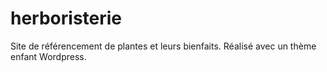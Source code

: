 # herboristerie
 
 
Site de référencement de plantes et leurs bienfaits. Réalisé avec un thème enfant Wordpress. 
